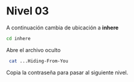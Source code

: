 # Nivel 03

A continuación cambia de ubicación a **inhere** 

```bash
cd inhere
```

Abre el archivo oculto 

```bash
 cat ...Hiding-From-You
```

Copia la contraseña para pasar al siguiente nivel.
